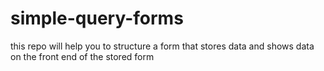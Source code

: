 # simple-query-forms
this repo will help you to structure a form that stores data and shows data on the front  end of the stored form
